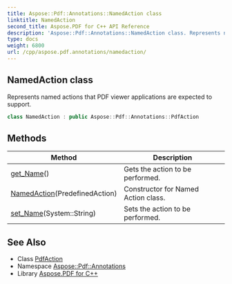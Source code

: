 ```yaml
---
title: Aspose::Pdf::Annotations::NamedAction class
linktitle: NamedAction
second_title: Aspose.PDF for C++ API Reference
description: 'Aspose::Pdf::Annotations::NamedAction class. Represents named actions that PDF viewer applications are expected to support in C++.'
type: docs
weight: 6800
url: /cpp/aspose.pdf.annotations/namedaction/
---
```

## NamedAction class


Represents named actions that PDF viewer applications are expected to support.

```cpp
class NamedAction : public Aspose::Pdf::Annotations::PdfAction
```

## Methods

| Method | Description |
| --- | --- |
| [get_Name](./get_name/)() | Gets the action to be performed. |
| [NamedAction](./namedaction/)(PredefinedAction) | Constructor for Named Action class. |
| [set_Name](./set_name/)(System::String) | Sets the action to be performed. |
## See Also

* Class [PdfAction](../pdfaction/)
* Namespace [Aspose::Pdf::Annotations](../)
* Library [Aspose.PDF for C++](../../)
